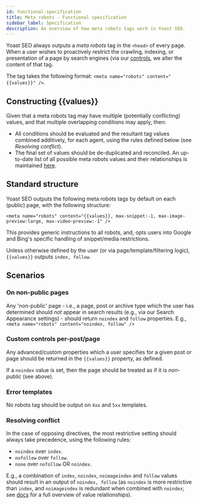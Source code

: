 ```yaml
---
id: functional-specification
title: Meta robots - Functional specification
sidebar_label: Specification
description: An overview of how meta robots tags work in Yoast SEO.
---
```

Yoast SEO always outputs a _meta robots_ tag in the `<head>` of every page. When a user wishes to proactively restrict the crawling, indexing, or presentation of a page by search engines (via our [controls](/features/controls/overview.md), we alter the content of that tag.

The tag takes the following format: `<meta name="robots" content="{{values}}" />`.

## Constructing {{values}}
Given that a meta robots tag may have multiple (potentially conflicting) values, and that multiple overlapping conditions may apply, then:

* All conditions should be evaluated and the resultant tag values combined additively, for each agent, using the rules defined below (see _Resolving conflict_).
* The final set of values should be de-duplicated and reconciled.
An up-to-date list of all possible meta robots values and their relationships is maintained [here](https://yoast.com/robots-meta-tags/).

## Standard structure
Yoast SEO outputs the following meta robots tags by default on each (public) page, with the following structure:

`<meta name="robots" content="{{values}}, max-snippet:-1, max-image-preview:large, max-video-preview:-1" />`

This provides generic instructions to all robots, and, opts users into Google and Bing's specific handling of snippet/media restrictions.

Unless otherwise defined by the user (or via page/template/filtering logic), `{{values}}` outputs `index, follow`.

## Scenarios

### On non-public pages
Any 'non-public' page - i.e., a page, post or archive type which the user has determined should *not* appear in search results (e.g., via our Search Appearance settings) - should return `noindex` and `follow` properties. E.g.,
`<meta name="robots" content="noindex, follow" />`

### Custom controls per-post/page
Any advanced/custom properties which a user specifies for a given post or page should be returned in the `{{values}}` property, as defined.

If a `noindex` value is set, then the page should be treated as if it is *non-public* (see above).

### Error templates
No robots tag should be output on `4xx` and `5xx` templates.

### Resolving conflict
In the case of opposing directives, the most restrictive setting should always take precedence, using the following rules:

* `noindex` over `index`.
* `nofollow` over `follow`.
* `none` over `nofollow` OR `noindex`.

E.g., a combination of `index`, `noindex`, `noimageindex` and `follow` values should result in an output of `noindex, follow` (as `noindex` is more restrictive than `index`, and `noimageindex` is redundant when combined with `noindex`; see [docs](https://yoast.com/robots-meta-tags/) for a full overview of value relationships).
